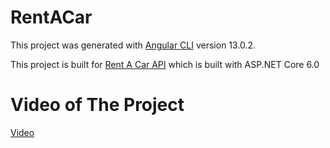 # RentACar

This project was generated with [Angular CLI](https://github.com/angular/angular-cli) version 13.0.2.

This project is built for [Rent A Car API](https://github.com/EmreAka/RentACarProject) which is built with ASP.NET Core 6.0 

# Video of The Project

[Video](https://www.youtube.com/watch?v=3ND_p3NVjS4)





